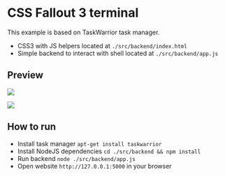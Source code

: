 # CSS Fallout 3 terminal
This example is based on TaskWarrior task manager.
* CSS3 with JS helpers located at `./src/backend/index.html`
* Simple backend to interact with shell located at `./src/backend/app.js`

## Preview
![](https://i.imgur.com/B9JxJND.png)

![](https://i.imgur.com/WDBcZYC.png)

## How to run
* Install task manager `apt-get install taskwarrior`
* Install NodeJS dependencies  `cd ./src/backend && npm install`
* Run backend `node ./src/backend/app.js`
* Open website `http://127.0.0.1:5000` in your browser
